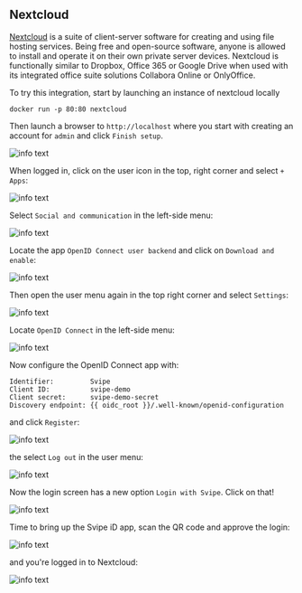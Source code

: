 ## Nextcloud  <!-- {docsify-ignore} -->

[Nextcloud](https://nextcloud.com) is a suite of client-server software for creating and using file hosting services. Being free and open-source software, anyone is allowed to install and operate it on their own private server devices. Nextcloud is functionally similar to Dropbox, Office 365 or Google Drive when used with its integrated office suite solutions Collabora Online or OnlyOffice.

To try this integration, start by launching an instance of nextcloud locally

    docker run -p 80:80 nextcloud

Then launch a browser to `http://localhost` where you start with creating an account for `admin` and click `Finish setup`.

![info text](./images/nextcloud/nextcloud-1.jpg)

When logged in, click on the user icon in the top, right corner and select `+ Apps`:

![info text](./images/nextcloud/nextcloud-2.jpg)

Select `Social and communication` in the left-side menu:

![info text](./images/nextcloud/nextcloud-3.jpg)

Locate the app `OpenID Connect user backend` and click on `Download and enable`:

![info text](./images/nextcloud/nextcloud-4.jpg)

Then open the user menu again in the top right corner and select `Settings`:

![info text](./images/nextcloud/nextcloud-5.jpg)

Locate `OpenID Connect` in the left-side menu:

![info text](./images/nextcloud/nextcloud-6.jpg)

Now configure the OpenID Connect app with:

    Identifier:         Svipe
    Client ID:          svipe-demo
    Client secret:      svipe-demo-secret
    Discovery endpoint: {{ oidc_root }}/.well-known/openid-configuration

and click `Register`:

![info text](./images/nextcloud/nextcloud-7.jpg)

the select `Log out` in the user menu:

![info text](./images/nextcloud/nextcloud-8.jpg)

Now the login screen has a new option `Login with Svipe`. Click on that!

![info text](./images/nextcloud/nextcloud-9.jpg)

Time to bring up the Svipe iD app, scan the QR code and approve the login:

![info text](./images/nextcloud/nextcloud-10.jpg)

and you're logged in to Nextcloud:

![info text](./images/nextcloud/nextcloud-11.jpg)

